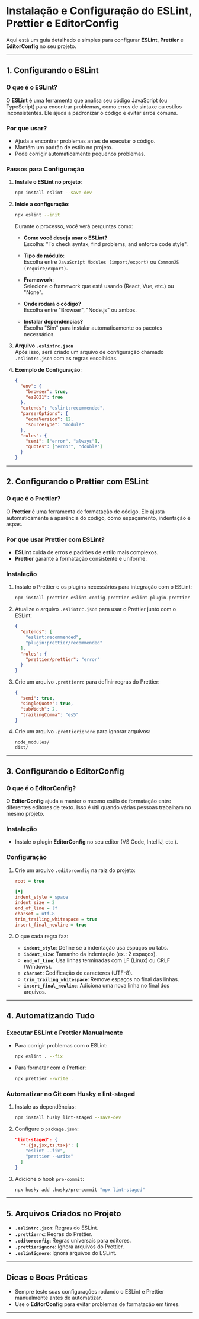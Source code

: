 
# Instalação e Configuração do ESLint, Prettier e EditorConfig

Aqui está um guia detalhado e simples para configurar **ESLint**, **Prettier** e **EditorConfig** no seu projeto.

---

## **1. Configurando o ESLint**

### **O que é o ESLint?**
O **ESLint** é uma ferramenta que analisa seu código JavaScript (ou TypeScript) para encontrar problemas, como erros de sintaxe ou estilos inconsistentes. Ele ajuda a padronizar o código e evitar erros comuns.

### **Por que usar?**
- Ajuda a encontrar problemas antes de executar o código.
- Mantém um padrão de estilo no projeto.
- Pode corrigir automaticamente pequenos problemas.

### **Passos para Configuração**

1. **Instale o ESLint no projeto**:
   ```bash
   npm install eslint --save-dev
   ```

2. **Inicie a configuração**:
   ```bash
   npx eslint --init
   ```

   Durante o processo, você verá perguntas como:
   - **Como você deseja usar o ESLint?**  
     Escolha: "To check syntax, find problems, and enforce code style".

   - **Tipo de módulo**:  
     Escolha entre `JavaScript Modules (import/export)` ou `CommonJS (require/export)`.

   - **Framework**:  
     Selecione o framework que está usando (React, Vue, etc.) ou "None".

   - **Onde rodará o código?**  
     Escolha entre "Browser", "Node.js" ou ambos.

   - **Instalar dependências?**  
     Escolha "Sim" para instalar automaticamente os pacotes necessários.

3. **Arquivo `.eslintrc.json`**  
   Após isso, será criado um arquivo de configuração chamado `.eslintrc.json` com as regras escolhidas.

4. **Exemplo de Configuração**:
   ```json
   {
     "env": {
       "browser": true,
       "es2021": true
     },
     "extends": "eslint:recommended",
     "parserOptions": {
       "ecmaVersion": 12,
       "sourceType": "module"
     },
     "rules": {
       "semi": ["error", "always"],
       "quotes": ["error", "double"]
     }
   }
   ```

---

## **2. Configurando o Prettier com ESLint**

### **O que é o Prettier?**
O **Prettier** é uma ferramenta de formatação de código. Ele ajusta automaticamente a aparência do código, como espaçamento, indentação e aspas.

### **Por que usar Prettier com ESLint?**
- **ESLint** cuida de erros e padrões de estilo mais complexos.
- **Prettier** garante a formatação consistente e uniforme.

### **Instalação**

1. Instale o Prettier e os plugins necessários para integração com o ESLint:
   ```bash
   npm install prettier eslint-config-prettier eslint-plugin-prettier --save-dev
   ```

2. Atualize o arquivo `.eslintrc.json` para usar o Prettier junto com o ESLint:
   ```json
   {
     "extends": [
       "eslint:recommended",
       "plugin:prettier/recommended"
     ],
     "rules": {
       "prettier/prettier": "error"
     }
   }
   ```

3. Crie um arquivo `.prettierrc` para definir regras do Prettier:
   ```json
   {
     "semi": true,
     "singleQuote": true,
     "tabWidth": 2,
     "trailingComma": "es5"
   }
   ```

4. Crie um arquivo `.prettierignore` para ignorar arquivos:
   ```
   node_modules/
   dist/
   ```

---

## **3. Configurando o EditorConfig**

### **O que é o EditorConfig?**
O **EditorConfig** ajuda a manter o mesmo estilo de formatação entre diferentes editores de texto. Isso é útil quando várias pessoas trabalham no mesmo projeto.

### **Instalação**
- Instale o plugin **EditorConfig** no seu editor (VS Code, IntelliJ, etc.).

### **Configuração**
1. Crie um arquivo `.editorconfig` na raiz do projeto:
   ```ini
   root = true

   [*]
   indent_style = space
   indent_size = 2
   end_of_line = lf
   charset = utf-8
   trim_trailing_whitespace = true
   insert_final_newline = true
   ````

2. O que cada regra faz:
   - **`indent_style`**: Define se a indentação usa espaços ou tabs.
   - **`indent_size`**: Tamanho da indentação (ex.: 2 espaços).
   - **`end_of_line`**: Usa linhas terminadas com LF (Linux) ou CRLF (Windows).
   - **`charset`**: Codificação de caracteres (UTF-8).
   - **`trim_trailing_whitespace`**: Remove espaços no final das linhas.
   - **`insert_final_newline`**: Adiciona uma nova linha no final dos arquivos.

---

## **4. Automatizando Tudo**

### **Executar ESLint e Prettier Manualmente**
- Para corrigir problemas com o ESLint:
  ```bash
  npx eslint . --fix
  ```

- Para formatar com o Prettier:
  ```bash
  npx prettier --write .
  ```

### **Automatizar no Git com Husky e lint-staged**
1. Instale as dependências:
   ```bash
   npm install husky lint-staged --save-dev
   ```

2. Configure o `package.json`:
   ```json
   "lint-staged": {
     "*.{js,jsx,ts,tsx}": [
       "eslint --fix",
       "prettier --write"
     ]
   }
   ```

3. Adicione o hook `pre-commit`:
   ```bash
   npx husky add .husky/pre-commit "npx lint-staged"
   ```

---

## **5. Arquivos Criados no Projeto**
- **`.eslintrc.json`**: Regras do ESLint.
- **`.prettierrc`**: Regras do Prettier.
- **`.editorconfig`**: Regras universais para editores.
- **`.prettierignore`**: Ignora arquivos do Prettier.
- **`.eslintignore`**: Ignora arquivos do ESLint.

---

## **Dicas e Boas Práticas**
- Sempre teste suas configurações rodando o ESLint e Prettier manualmente antes de automatizar.
- Use o **EditorConfig** para evitar problemas de formatação em times.

---

